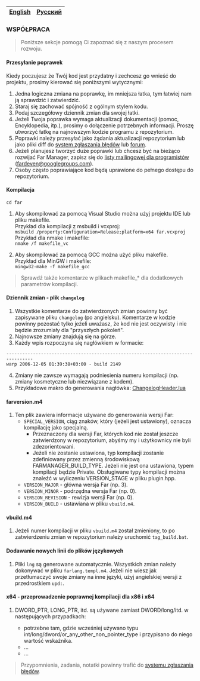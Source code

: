 |[English](CONTRIBUTING.md)|[Русский](CONTRIBUTING-RU.md)|
|-|-|

### WSPÓŁPRACA

> Poniższe sekcje pomogą Ci zapoznać się z naszym procesem rozwoju.

#### Przesyłanie poprawek

Kiedy poczujesz że Twój kod jest przydatny i zechcesz go wnieść do projektu,
prosimy kierować się poniższymi wytycznymi:

1. Jedna logiczna zmiana na poprawkę, im mniejsza łatka, tym łatwiej nam
   ją sprawdzić i zatwierdzić.
2. Staraj się zachować spójność z ogólnym stylem kodu.
3. Podaj szczegółowy dziennik zmian dla swojej łatki.
4. Jeżeli Twoja poprawka wymaga aktualizacji dokumentacji (pomoc, Encyklopedia, itp.),
   prosimy o dołączenie potrzebnych informacji.
   Proszę utworzyć łatkę na najnowszym kodzie programu z repozytorium.
5. Poprawki należy przesyłać jako żądania aktualizacji repozytorium
   lub jako pliki diff do [system zgłaszania błędów](https://bugs.farmanager.com)
   lub [forum](https://forum.farmanager.com/viewforum.php?f=54).
6. Jeżeli planujesz tworzyć duże poprawki lub chcesz być na bieżąco rozwijać Far
   Manager, zapisz się do [listy mailingowej dla programistów](https://groups.google.com/group/fardeven)
   (<fardeven@googlegroups.com>).
7. Osoby często poprawiające kod będą uprawione do pełnego dostępu do repozytorium.


#### Kompilacja

```
cd far
```

1. Aby skompilować za pomocą Visual Studio można użyj projektu IDE lub pliku makefile.<br/>
   Przykład dla kompilacji z msbuild i vcxproj:<br/>
     `msbuild /property:Configuration=Release;platform=x64 far.vcxproj`<br/>
   Przykład dla nmake i makefile:<br/>
     `nmake /f makefile_vc`

2. Aby skompilować za pomocą GCC można użyć pliku makefile.<br/>
   Przykład dla MinGW i makefile:<br/>
     `mingw32-make -f makefile_gcc`

> Sprawdź także komentarze w plikach makefile_* dla dodatkowych parametrów kompilacji.


#### Dziennik zmian - plik `changelog`

1. Wszystkie komentarze do zatwierdzonych zmian powinny być zapisywane pliku
   `changelog` (po angielsku).
   Komentarze w kodzie powinny pozostać tylko jeżeli uważasz, że kod nie jest
   oczywisty i nie będzie zrozumiały dla "przyszłych pokoleń".
2. Najnowsze zmiany znajdują się na górze.
3. Każdy wpis rozpoczyna się nagłówkiem w formacie:
```
--------------------------------------------------------------------------------
warp 2006-12-05 01:39:38+03:00 - build 2149
```
4. Zmiany nie zawsze wymagają podniesienia numeru kompilacji (np. zmiany
   kosmetyczne lub niezwiązane z kodem).
5. Przykładowe makro do generowania nagłówka:
   [ChangelogHeader.lua](./misc/changelog/ChangelogHeader.lua)

#### farversion.m4

1. Ten plik zawiera informacje używane do generowania wersji Far:
   * `SPECIAL_VERSION`, ciąg znaków, który (jeżeli jest ustawiony), oznacza
   kompilację jako specjalną.
      - Przeznaczony dla wersji Far, których kod nie został jeszcze zatwierdzony
        w repozytorium, abyśmy my i użytkownicy nie byli zdezorientowani.
      - Jeżeli nie zostanie ustawiona, typ kompilacji zostanie zdefiniowany
        przez zmienną środowiskową FARMANAGER_BUILD_TYPE. Jeżeli nie jest ona
        ustawiona, typem kompilacji będzie Private.
        Obsługiwane typy kompilacji można znaleźć w wyliczeniu VERSION_STAGE w pliku
        plugin.hpp.
   * `VERSION_MAJOR` - główna wersja Far (np. 3).
   * `VERSION_MINOR` - podrzędna wersja Far (np. 0).
   * `VERSION_REVISION` - rewizja wersji Far (np. 0).
   * `VERSION_BUILD` - ustawiana w pliku `vbuild.m4`.


#### vbuild.m4

1. Jeżeli numer kompilacji w pliku `vbuild.m4` został zmieniony, to po zatwierdzeniu
   zmian w repozytorium należy uruchomić `tag_build.bat`.


#### Dodawanie nowych linii do plików językowych

1. Pliki `lng` są generowane automatycznie.
   Wszystkich zmian należy dokonywać w pliku `farlang.templ.m4`.
   Jeżeli nie wiesz jak przetłumaczyć swoje zmiany na inne języki,
   użyj angielskiej wersji z przedrostkiem `upd:`.


#### x64 - przeprowadzenie poprawnej kompilacji dla x86 i x64

1. DWORD_PTR, LONG_PTR, itd. są używane zamiast DWORD/long/itd. w następujących
   przypadkach:

   - potrzebne tam, gdzie wcześniej używano typu int/long/dword/or_any_other_non_pointer_type
      i przypisano do niego wartość wskaźnika.
   - ...
   - ...


> Przypomnienia, zadania, notatki powinny trafić do [systemu zgłaszania błędów](https://bugs.farmanager.com).
